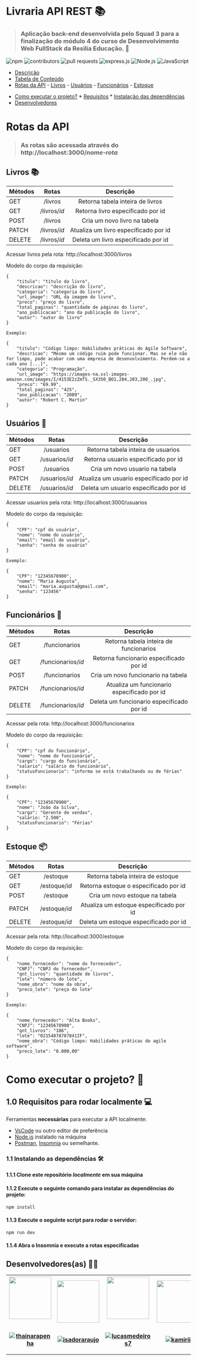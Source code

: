 # Livraria API REST 📚

> ### Aplicação back-end desenvolvida pelo Squad 3 para a finalização do módulo 4 do curso de Desenvolvimento Web FullStack da Resilia Educação. 💛

![npm](https://img.shields.io/npm/v/8.5?style=for-the-badge)
![contributors](https://img.shields.io/github/contributors/thainarapenha/LivrariaAPI?style=for-the-badge)
![pull requests](https://img.shields.io/github/issues-pr-closed/thainarapenha/LivrariaAPI?style=for-the-badge)
![express.js](https://img.shields.io/badge/express.js-%23404d59.svg?style=for-the-badge&logo=express&logoColor=%2361DAFB)
![Node.js](https://img.shields.io/badge/node.js-6DA55F?style=for-the-badge&logo=node.js&logoColor=white)
![JavaScript](https://img.shields.io/badge/javascript-%23323330.svg?style=for-the-badge&logo=javascript&logoColor=%23F7DF1E)
<!--ts-->
   - [Descrição](#descricao)
   - [Tabela de Conteúdo](#tabela-de-conteudo)
   - [Rotas da API](#rotas-da-api)
    - [Livros](#Livros)
    - [Usuários](#rotas-usuarios)
    - [Funcionários](#rotas-funcionarios)
    - [Estoque](#rotas-estoque)
   * [Como executar o projeto?](#como-executar-o-projeto)
    * [Requisitos](#Requisitos-dependências)
    * [Instalação das dependências](#instalacao)
   * [Desenvolvedores](#desenvolvedores)
<!--te-->

# Rotas da API 
> ### As rotas são acessada através do  http://localhost:3000/_nome-rota_

## Livros 📚


| Métodos       | Rotas             | Descrição   |
| ------------- |:---------------:  |:-----------:|
| GET           | /livros           | Retorna tabela inteira de livros      
| GET           | /livros/*id*     | Retorna livro especificado por id 
| POST          | /livros           | Cria um novo livro na tabela          
| PATCH         | /livros/*id*     | Atualiza um livro especificado por id 
| DELETE        | /livros/*id*     | Deleta um livro especificado por id  

Acessar livros pela rota: http://localhost:3000/livros

Modelo do corpo da requisição: 
````
{
    "titulo": "título do livro",
    "descricao": "descrição do livro",
    "categoria": "categoria do livro",
    "url_image": "URL da imagem do livro",
    "preco": "preço do livro",
    "total_paginas": "quantidade de páginas do livro",
    "ano_publicacao": "ano da publicação do livro",
    "autor": "autor do livro"
}

Exemplo:

{
    "titulo": "Código limpo: Habilidades práticas do Agile Software",
    "descricao": "Mesmo um código ruim pode funcionar. Mas se ele não for limpo, pode acabar com uma empresa de desenvolvimento. Perdem-se a cada ano [...]",
    "categoria": "Programação",
    "url_image": "https://images-na.ssl-images-amazon.com/images/I/4153E2zZmTS._SX350_BO1,204,203,200_.jpg",
    "preco": "69.99",
    "total_paginas": "425",
    "ano_publicacao": "2009",
    "autor": "Robert C. Martin"
}
````

## Usuários 🙂

| Métodos       | Rotas               | Descrição   |
| ------------- |:---------------:    |:-----------:|
| GET           | /usuarios           | Retorna tabela inteira de usuarios      
| GET           | /usuarios/*id*     | Retorna usuario especificado por id 
| POST          | /usuarios           | Cria um novo usuario na tabela      
| PATCH         | /usuarios/*id*     | Atualiza um usuario especificado por id 
| DELETE        | /usuarios/*id*     | Deleta um usuario especificado por id


Acessar usuarios pela rota: http://localhost:3000/usuarios

Modelo do corpo da requisição: 
````
{
    "CPF": "cpf do usuário",
    "nome": "nome do usuário",
    "email": "email do usuário",
    "senha": "senha do usuário"
}

Exemplo:

{
    "CPF": "12345678900",
    "nome": "Maria Augusta",
    "email": "maria.augusta@gmail.com",
    "senha": "123456"
}
````

## Funcionários 💼


| Métodos       | Rotas                 | Descrição   |
| ------------- |:---------------:      |:-----------:|
| GET           | /funcionarios         | Retorna tabela inteira de funcionarios    
| GET           | /funcionarios/*id*     | Retorna funcionario especificado por id 
| POST          | /funcionarios         | Cria um novo funcionario na tabela      
| PATCH         | /funcionarios/*id*     | Atualiza um funcionario especificado por id 
| DELETE        | /funcionarios/*id*     | Deleta um funcionario especificado por id


Acessar pela rota: http://localhost:3000/funcionarios

Modelo do corpo da requisição: 
````
{
    "CPF": "cpf do funcionário",
    "nome": "nome do funcionário",
    "cargo": "cargo do funcionário",
    "salario": "salário do funcionário",
    "statusFuncionario": "informa se está trabalhando ou de férias"
}

Exemplo:

{
    "CPF": "12345678900",
    "nome": "João da Silva",
    "cargo": "Gerente de vendas",
    "salário: "2.500",
    "statusFuncionario": "Férias"
}
````

## Estoque 📦

| Métodos       | Rotas                 | Descrição   |
| ------------- |:--------------------: |:-----------:|
| GET           | /estoque              | Retorna tabela inteira de estoque    
| GET           | /estoque/*id*          | Retorna estoque o especificado por id 
| POST          | /estoque              | Cria um novo estoque na tabela      
| PATCH         | /estoque/*id*         | Atualiza um estoque especificado por id 
| DELETE        | /estoque/*id*          | Deleta um estoque especificado por id




Acessar pela rota: http://localhost:3000/estoque

Modelo do corpo da requisição: 
````
{
    "nome_fornecedor": "nome do fornecedor",
    "CNPJ": "CNPJ do fornecedor",
    "qnt_livros": "quantidade de livros",
    "lote": "número do lote",
    "nome_obra": "nome da obra",
    "preco_lote": "preço do lote"
}

Exemplo: 

{
    "nome_fornecedor": "Alta Books",
    "CNPJ": "12345678900",
    "qnt_livros": "186",
    "lote": "02154878787841IF",
    "nome_obra": "Código limpo: Habilidades práticas do agile software",
    "preco_lote": "8.000,00"
}
````

# Como executar o projeto? 🤔

## 1.0 Requisitos para rodar localmente 💻 

Ferramentas **necessárias** para executar a API localmente:

<!--ts-->
   * [VsCode](https://code.visualstudio.com/download) ou outro editor de preferência
   * [Node.js](https://nodejs.org/en/download/) instalado na máquina
   * [Postman](https://www.postman.com/downloads/), [Insomnia](https://insomnia.rest/download) ou semelhante.
<!--te-->

### 1.1 Instalando as dependências 🛠️


#### 1.1.1 Clone  este repositório _localmente_ em sua máquina

#### 1.1.2 Execute o seguinte comando para instalar as dependências do projeto: 

```
npm install
```

#### 1.1.3 Execute o seguinte script para rodar o servidor: 

```
npm run dev
```
#### 1.1.4 Abra o Insomnia e execute a rotas especificadas 


## Desenvolvedores(as) 👨‍💻
<table>
    <th>
      <a href="https://github.com/thainarapenha">
        <img src="https://avatars.githubusercontent.com/thainarapenha" width="115"><br><br>
        <p align="center">
            <a href="https://github.com/thainarapenha" target="_blank">
                <img 
                    src="https://img.shields.io/badge/thainarapenha-100000?style=flat-square&logo=github&logoColor=white" 
                    alt="thainarapenha"
                />
            </a>
        </p>
      </a>
    </th>
    <th>
      <a href="https://github.com/isadoraraujo">
        <img src="https://avatars.githubusercontent.com/isadoraraujo" width="115"><br><br>
        <p align="center">
            <a href="https://github.com/isadoraraujo" target="_blank">
                <img 
                    src="https://img.shields.io/badge/isadoraraujo-100000?style=flat-square&logo=github&logoColor=white" 
                    alt="isadoraraujo"
                />
            </a>
        </p>
      </a>
    </th>
    <th>
    <a href="https://github.com/lucasmedeiros7">
        <img src="https://avatars.githubusercontent.com/lucasmedeiros7" width="115"><br><br>
        <p align="center">
            <a href="https://github.com/lucasmedeiros7" target="_blank">
                <img 
                    src="https://img.shields.io/badge/lucasmedeiros7-100000?style=flat-square&logo=github&logoColor=white" 
                    alt="lucasmedeiros7"
                />
            </a>
        </p>
      </a>
    </th>
    <th>
    <a href="https://github.com/kamirii">
        <img src="https://avatars.githubusercontent.com/kamirii" width="115"><br><br>
        <p align="center">
            <a href="https://github.com/kamirii" target="_blank">
                <img 
                    src="https://img.shields.io/badge/kamirii-100000?style=flat-square&logo=github&logoColor=white" 
                    alt="kamirii"
                />
            </a>
        </p>
      </a>
    </th>
    </table>

